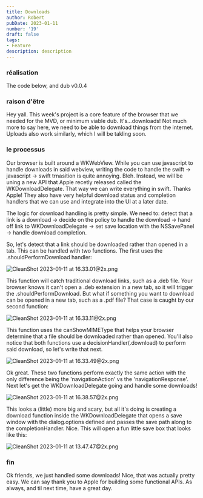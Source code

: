 ```yaml
---
title: Downloads
author: Robert
pubDate: 2023-01-11
number: '19'
draft: false
tags:
- Feature
description: description
---
```

### réalisation
The code below, and dub v0.0.4

### raison d'être
Hey yall. This week's project is a core feature of the browser that we needed for the MVD, or minimum viable dub. It's...downloads! Not much more to say here, we need to be able to download things from the internet. Uploads also work similarly, which I will be takling soon.

### le processus
Our browser is built around a WKWebView. While you can use javascript to handle downloads in said webview, writing the code to handle the swift -> javascript -> swift trnasition is quite annoying. Bleh. Instead, we will be uning a new API that Apple recetly released called the WKDownloadDelegate. That way we can write everything in swift. Thanks Apple! They also have very helpful download status and completion handlers that we can use and integrate into the UI at a later date.

The logic for download handling is pretty simple. We need to: detect that a link is a download -> decide on the policy to handle the download -> hand off link to WKDownloadDelegate -> set save location with the NSSavePanel -> handle download completion. 

So, let's detect that a link should be downloaded rather than opened in a tab. This can be handled with two functions. The first uses the .shouldPerformDownload handler: 


![CleanShot 2023-01-11 at 16.33.01@2x.png](https://cms.experiments.gg/uploads/Clean_Shot_2023_01_11_at_16_33_01_2x_0cd50478fe.png)


This function will catch traditional download links, such as a .deb file. Your browser knows it can't open a .deb extension in a new tab, so it will trigger the .shouldPerformDownload. But what if something you want to download can be opened in a new tab, such as a .pdf file? That case is caught by our second function:


![CleanShot 2023-01-11 at 16.33.11@2x.png](https://cms.experiments.gg/uploads/Clean_Shot_2023_01_11_at_16_33_11_2x_f96e83c370.png)


This function uses the canShowMIMEType that helps your browser determine that a file should be downloaded rather than opened. You'll also notice that both functions use a decisionHandler(.download) to perform said download, so let's write that next.


![CleanShot 2023-01-11 at 16.33.49@2x.png](https://cms.experiments.gg/uploads/Clean_Shot_2023_01_11_at_16_33_49_2x_0e92082b7d.png)

Ok great. These two functions perform exactly the same action with the only difference being the 'navigationAction' vs the 'navigationResponse'. Next let's get the WKDownloadDelegate going and handle some downloads!


![CleanShot 2023-01-11 at 16.38.57@2x.png](https://cms.experiments.gg/uploads/Clean_Shot_2023_01_11_at_16_38_57_2x_771851062d.png)

This looks a (little) more big and scary, but all it's doing is creating a download function inside the WKDownloadDelegate that opens a save window with the dialog.options defined and passes the save path along to the completionHandler. Nice. This will open a fun little save box that looks like this:


![CleanShot 2023-01-11 at 13.47.47@2x.png](https://cms.experiments.gg/uploads/Clean_Shot_2023_01_11_at_13_47_47_2x_eb96a441f1.png)


### fin
Ok friends, we just handled some downloads! Nice, that was actually pretty easy. We can say thank you to Apple for building some functional APIs. As always, and til next time, have a great day.
